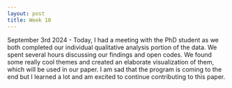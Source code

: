 ```yaml
---
layout: post
title: Week 10
---
```


September 3rd 2024 - Today, I had a meeting with the PhD student as we both completed our individual qualitative analysis portion of the data. We spent several hours discussing our findings and open codes. We found some really cool themes and created an elaborate visualization of them, which will be used in our paper. I am sad that the program is coming to the end but I learned a lot and am excited to continue contributing to this paper. 
